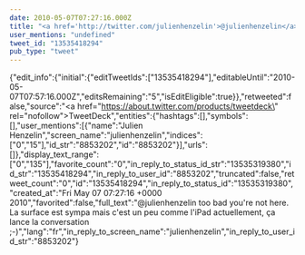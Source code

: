 ```yaml
---
date: 2010-05-07T07:27:16.000Z
title: "<a href='http://twitter.com/julienhenzelin'>@julienhenzelin</a> too bad you're not here. La surface est sympa mais c'est un peu comme l'iPad actuellement, ça lance la conversation ;-)″"
user_mentions: "undefined"
tweet_id: "13535418294"
pub_type: "tweet"
---
```

{"edit_info":{"initial":{"editTweetIds":["13535418294"],"editableUntil":"2010-05-07T07:57:16.000Z","editsRemaining":"5","isEditEligible":true}},"retweeted":false,"source":"<a href=\"https://about.twitter.com/products/tweetdeck\" rel=\"nofollow\">TweetDeck</a>","entities":{"hashtags":[],"symbols":[],"user_mentions":[{"name":"Julien Henzelin","screen_name":"julienhenzelin","indices":["0","15"],"id_str":"8853202","id":"8853202"}],"urls":[]},"display_text_range":["0","135"],"favorite_count":"0","in_reply_to_status_id_str":"13535319380","id_str":"13535418294","in_reply_to_user_id":"8853202","truncated":false,"retweet_count":"0","id":"13535418294","in_reply_to_status_id":"13535319380","created_at":"Fri May 07 07:27:16 +0000 2010","favorited":false,"full_text":"@julienhenzelin too bad you're not here. La surface est sympa mais c'est un peu comme l'iPad actuellement, ça lance la conversation ;-)","lang":"fr","in_reply_to_screen_name":"julienhenzelin","in_reply_to_user_id_str":"8853202"}
